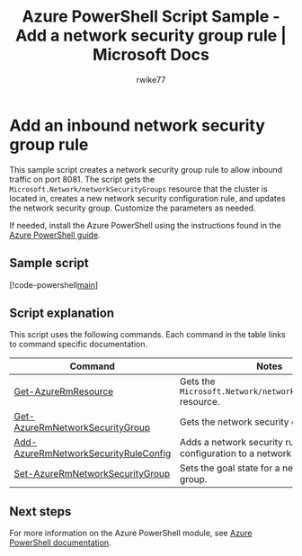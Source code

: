 ﻿---
title: Azure PowerShell Script Sample - Add a network security group rule | Microsoft Docs
description: Azure PowerShell Script Sample - Adds a network security group to allow inbound traffic on a specific port.
services: service-fabric
documentationcenter: 
author: rwike77
manager: timlt
editor: 
tags: azure-service-management

ms.assetid: 
ms.service: service-fabric
ms.workload: multiple
ms.devlang: na
ms.topic: sample
ms.date: 11/28/2017
ms.author: ryanwi
ms.custom: mvc
---

# Add an inbound network security group rule

This sample script creates a network security group rule to allow inbound traffic on port 8081.  The script gets the `Microsoft.Network/networkSecurityGroups` resource that the cluster is located in, creates a new network security configuration rule, and updates the network security group. Customize the parameters as needed.

If needed, install the Azure PowerShell using the instructions found in the [Azure PowerShell guide](/powershell/azure/overview). 

## Sample script

[!code-powershell[main](../../../powershell_scripts/service-fabric/add-inbound-nsg-rule/add-inbound-nsg-rule.ps1 "Update the RDP port range values")]

## Script explanation

This script uses the following commands. Each command in the table links to command specific documentation.

| Command | Notes |
|---|---|
| [Get-AzureRmResource](/powershell/module/azurerm.resources/get-azurermresource) | Gets the `Microsoft.Network/networkSecurityGroups` resource. |
|[Get-AzureRmNetworkSecurityGroup](/powershell/module/azurerm.network/get-azurermnetworksecuritygroup)| Gets the network security group by name.|
|[Add-AzureRmNetworkSecurityRuleConfig](/powershell/module/azurerm.network/add-azurermnetworksecurityruleconfig)| Adds a network security rule configuration to a network security group. |
|[Set-AzureRmNetworkSecurityGroup](/powershell/module/azurerm.network/set-azurermnetworksecuritygroup)| Sets the goal state for a network security group.|

## Next steps

For more information on the Azure PowerShell module, see [Azure PowerShell documentation](/powershell/azure/overview).
